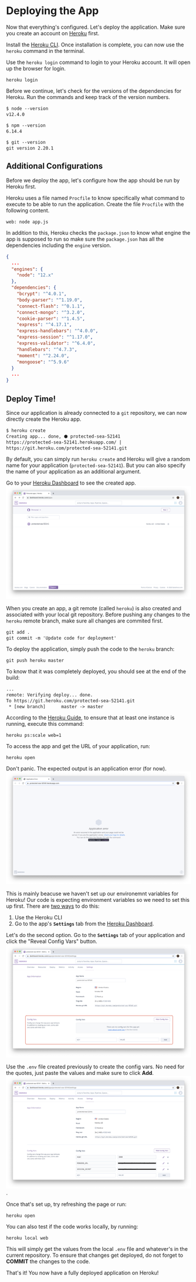 # Deploying the App
Now that everything's configured. Let's deploy the application. Make sure you create an account on [Heroku](https://www.heroku.com/) first.

Install the [Heroku CLI](https://devcenter.heroku.com/articles/heroku-cli#download-and-install). Once installation is complete, you can now use the `heroku` command in the terminal.

Use the `heroku login` command to login to your Heroku account. It will open up the browser for login.
```shell
heroku login
```

Before we continue, let's check for the versions of the dependencies for Heroku. Run the commands and keep track of the version numbers.
```shell
$ node --version
v12.4.0
```

```shell
$ npm --version
6.14.4
```

```shell
$ git --version
git version 2.20.1
```

## Additional Configurations
Before we deploy the app, let's configure how the app should be run by Heroku first.

Heroku uses a file named `Procfile` to know specifically what command to execute to be able to run the application. Create the file `Procfile` with the following content.
```
web: node app.js
```

In addition to this, Heroku checks the `package.json` to know what engine the app is supposed to run so make sure the `package.json` has all the dependencies including the `engine` version.
```json
{
  ...
  "engines": {
    "node": "12.x"
  },
  "dependencies": {
    "bcrypt": "^4.0.1",
    "body-parser": "^1.19.0",
    "connect-flash": "^0.1.1",
    "connect-mongo": "^3.2.0",
    "cookie-parser": "^1.4.5",
    "express": "^4.17.1",
    "express-handlebars": "^4.0.0",
    "express-session": "^1.17.0",
    "express-validator": "^6.4.0",
    "handlebars": "^4.7.3",
    "moment": "^2.24.0",
    "mongoose": "^5.9.6"
  }
  ...
}
```

## Deploy Time!

Since our application is already connected to a `git` repository, we can now directly create the Heroku app.
```shell
$ heroku create
Creating app... done, ⬢ protected-sea-52141
https://protected-sea-52141.herokuapp.com/ | https://git.heroku.com/protected-sea-52141.git
```
By default, you can simply run `heroku create` and Heroku will give a random name for your application (`protected-sea-52141`). But you can also specify the name of your application as an additional argument.

Go to your [Heroku Dashboard](https://dashboard.heroku.com/apps) to see the created app.
![alt text](../screens/heroku-created-app.png "Heroku App created!!")

When you create an app, a git remote (called `heroku`) is also created and associated with your local git repository. Before pushing any changes to the `heroku` remote branch, make sure all changes are commited first.
```shell
git add .
git commit -m 'Update code for deployment'
```

To deploy the application, simply push the code to the `heroku` branch:
```shell
git push heroku master
```

To know that it was completely deployed, you should see at the end of the build:
```
...
remote: Verifying deploy... done.
To https://git.heroku.com/protected-sea-52141.git
 * [new branch]      master -> master
```

According to the [Heroku Guide](https://devcenter.heroku.com/articles/getting-started-with-nodejs?singlepage=true#deploy-the-app), to ensure that at least one instance is running, execute this command:
```shell
heroku ps:scale web=1
```

To access the app and get the URL of your application, run:
```shell
heroku open
```

Don't panic. The expected output is an application error (for now).
![alt text](../screens/heroku-app-error.png "Application Error")

This is mainly beacuse we haven't set up our environemnt variables for Heroku! Our code is expecting environment variables so we need to set this up first. There are [two ways](https://devcenter.heroku.com/articles/config-vars#managing-config-vars) to do this:
1. Use the Heroku CLI
2. Go to the app's **`Settings`** tab from the [Heroku Dashboard](https://dashboard.heroku.com/apps).

Let's do the second option. Go to the **`Settings`** tab of your application and click the "Reveal Config Vars" button.
![alt text](../screens/heroku-config-vars.png)

Use the `.env` file created previously to create the config vars. No need for the quotes, just paste the values and make sure to click **Add**.
![alt text](../screens/heroku-config-vars-added.png).

Once that's set up, try refreshing the page or run:
```shell
heroku open
```

You can also test if the code works locally, by running:
```shell
heroku local web
```

This will simply get the values from the local `.env` file and whatever's in the current repository. To ensure that changes get deployed, do not forget to **COMMIT** the changes to the code.

That's it! You now have a fully deployed application on Heroku!
